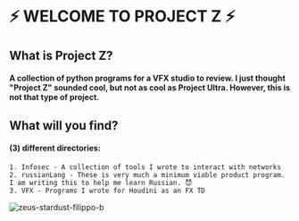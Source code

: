 

# ⚡ WELCOME TO PROJECT Z ⚡

## What is Project Z? 
#### A collection of python programs for a VFX studio to review. I just thought "Project Z" sounded cool, but not as cool as Project Ultra. However, this is not that type of project.   

## What will you find? 
#### (3) different directories: 
	1. Infosec - A collection of tools I wrote to interact with networks 
	2. russianLang - These is very much a minimum viable product program. I am writing this to help me learn Russian. 😈
	3. VFX - Programs I wrote for Houdini as an FX TD 

![zeus-stardust-filippo-b](https://user-images.githubusercontent.com/17173348/113231028-e9faac80-925f-11eb-934a-c083326acf4e.jpg)


